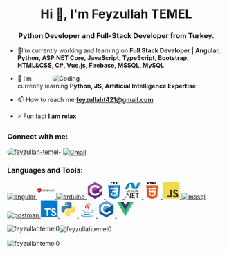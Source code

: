 <h1 align="center">Hi 👋, I'm Feyzullah TEMEL </h1>
<h3 align="center">Python Developer and Full-Stack Developer from Turkey.</h3>


- 🔭I’m currently working and learning on **Full Stack Developer | Angular, Python, ASP.NET Core, JavaScript, TypeScript, Bootstrap, HTML&CSS, C#, Vue.js, Firebase, MSSQL, MySQL**

<img align="right" alt ="Coding" width="400" style="border-radius:10px;" src="https://media4.giphy.com/media/bJ4TVNYNUympPgcpem/giphy.gif?cid=ecf05e47rp0svcx5669cbr1534u86fggkk701nok3k7ghipm&ep=v1_gifs_search&rid=giphy.gif&ct=g">

- 🌱 I’m currently learning **Python, JS, Artificial Intelligence Expertise**

- 📫 How to reach me **feyzullaht421@gmail.com**

- ⚡ Fun fact **I am relax**

<h3 align="left">Connect with me:</h3>
<p align="left">
<a href="https://www.linkedin.com/in/feyzullahtemel/" target="blank"><img style="border-radius:15px; align="center" src="https://raw.githubusercontent.com/rahuldkjain/github-profile-readme-generator/master/src/images/icons/Social/linked-in-alt.svg" alt="feyzullah-temel-" height="30" width="40" /></a>
<a href="mailto:feyzullaht421@gmail.com" target="_blank"><img align="center" src="https://upload.wikimedia.org/wikipedia/commons/7/7e/Gmail_icon_%282020%29.svg" alt="Gmail" height="30" width="30" /></a>
</p>

<h3 align="left">Languages and Tools:</h3>
<p align="left"> <a href="https://angular.io" target="_blank" rel="noreferrer"> <img src="https://angular.io/assets/images/logos/angular/angular.svg" alt="angular" width="40" height="40"/> </a> <a href="https://angular.io" target="_blank" rel="noreferrer"> <img src="https://raw.githubusercontent.com/devicons/devicon/master/icons/angularjs/angularjs-original-wordmark.svg" alt="angularjs" width="40" height="40"/> </a> <a href="https://www.arduino.cc/" target="_blank" rel="noreferrer"> <img src="https://cdn.worldvectorlogo.com/logos/arduino-1.svg" alt="arduino" width="40" height="40"/> </a> <a href="https://www.w3schools.com/cs/" target="_blank" rel="noreferrer"> <img src="https://raw.githubusercontent.com/devicons/devicon/master/icons/csharp/csharp-original.svg" alt="csharp" width="40" height="40"/> </a> <a href="https://www.w3schools.com/css/" target="_blank" rel="noreferrer"> <img src="https://raw.githubusercontent.com/devicons/devicon/master/icons/css3/css3-original-wordmark.svg" alt="css3" width="40" height="40"/> </a> <a href="https://dotnet.microsoft.com/" target="_blank" rel="noreferrer"> <img src="https://raw.githubusercontent.com/devicons/devicon/master/icons/dot-net/dot-net-original-wordmark.svg" alt="dotnet" width="40" height="40"/> </a> <a href="https://www.w3.org/html/" target="_blank" rel="noreferrer"> <img src="https://raw.githubusercontent.com/devicons/devicon/master/icons/html5/html5-original-wordmark.svg" alt="html5" width="40" height="40"/> </a> <a href="https://developer.mozilla.org/en-US/docs/Web/JavaScript" target="_blank" rel="noreferrer"> <img src="https://raw.githubusercontent.com/devicons/devicon/master/icons/javascript/javascript-original.svg" alt="javascript" width="40" height="40"/> </a> <a href="https://www.microsoft.com/en-us/sql-server" target="_blank" rel="noreferrer"> <img src="https://www.svgrepo.com/show/303229/microsoft-sql-server-logo.svg" alt="mssql" width="40" height="40"/> </a> <a href="https://postman.com" target="_blank" rel="noreferrer"> <img src="https://www.vectorlogo.zone/logos/getpostman/getpostman-icon.svg" alt="postman" width="40" height="40"/> </a> <a href="https://www.typescriptlang.org/" target="_blank" rel="noreferrer"> <img src="https://raw.githubusercontent.com/devicons/devicon/master/icons/typescript/typescript-original.svg" alt="typescript" width="40" height="40"/> </a> <a href="https://www.python.org" target="_blank" rel="noreferrer"> <img src="https://raw.githubusercontent.com/devicons/devicon/master/icons/python/python-original.svg" alt="python" width="40" height="40"/> </a> <a href="https://www.java.com" target="_blank" rel="noreferrer"> <img src="https://raw.githubusercontent.com/devicons/devicon/master/icons/java/java-original.svg" alt="java" width="40" height="40"/> </a> <a href="https://en.cppreference.com/w/c/language" target="_blank" rel="noreferrer"> <img src="https://raw.githubusercontent.com/devicons/devicon/master/icons/c/c-original.svg" alt="c" width="40" height="40"/> </a> <a href="https://vuejs.org/" target="_blank" rel="noreferrer"> <img src="https://raw.githubusercontent.com/devicons/devicon/master/icons/vuejs/vuejs-original.svg" alt="vuejs" width="40" height="40"/> </a> </p>



<p><img align="left" src="https://github-readme-stats.vercel.app/api/top-langs?username=feyzullahtemel0&show_icons=true&locale=en&layout=compact" alt="feyzullahtemel0" /></p>

<p><img align="center" src="https://github-readme-stats.vercel.app/api?username=feyzullahtemel0&show_icons=true&locale=en" alt="feyzullahtemel0" /></p>

<p><img align="center" src="https://github-readme-streak-stats.herokuapp.com/?user=feyzullahtemel0&" alt="feyzullahtemel0" /></p>
